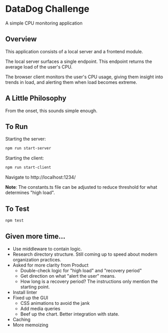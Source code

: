 # DataDog Challenge
A simple CPU monitoring application

## Overview

This application consists of a local server and a frontend module.

The local server surfaces a single endpoint.  This endpoint returns the average load of the user's CPU.

The browser client monitors the user's CPU usage, giving them insight into trends in load, and alerting them when load becomes extreme.

## A Little Philosophy

From the onset, this sounds simple enough.  

## To Run
Starting the server:
```bash
npm run start-server
```

Starting the client:
```bash
npm run start-client
```

Navigate to http://localhost:1234/

__Note__: The constants.ts file can be adjusted to reduce threshold for what determines "high load".  

## To Test
```bash
npm test
```

## Given more time...

* Use middleware to contain logic.
* Research directory structure.  Still coming up to speed about modern organization practices.
* Asked for more clarity from Product
    * Double-check logic for "high load" and "recovery period"
    * Get direction on what "alert the user" means.
    * How long is a recovery period?  The instructions only mention the starting point.
* Install linter
* Fixed up the GUI
    * CSS animations to avoid the jank
    * Add media queries
    * Beef up the chart. Better integration with state. 
* Caching
* More memoizing
